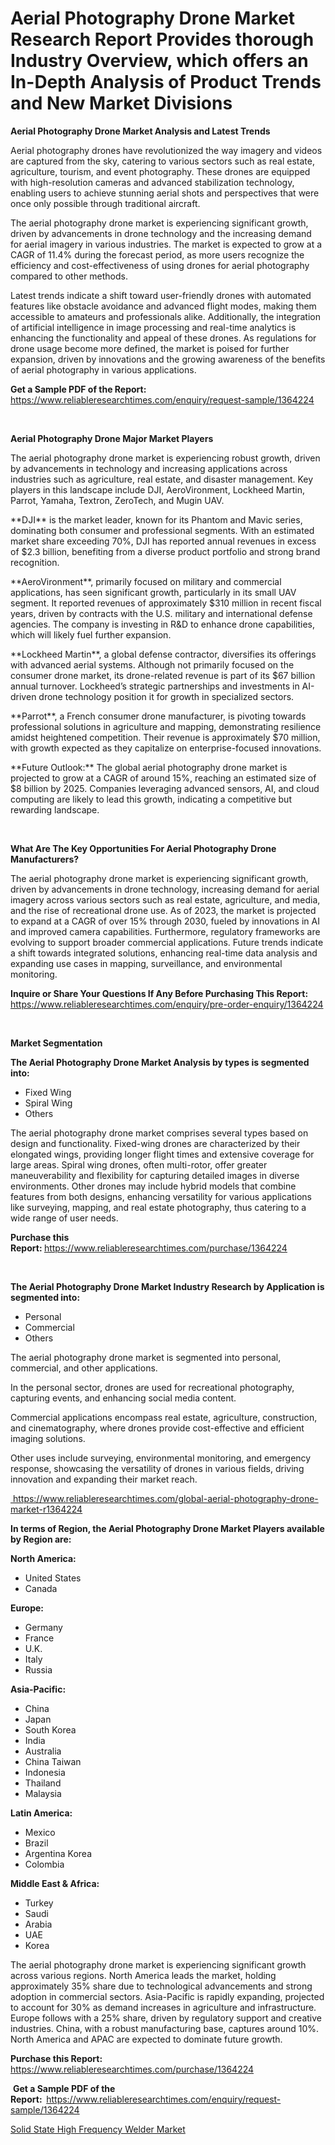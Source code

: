 <p><h1>Aerial Photography Drone Market Research Report Provides thorough Industry Overview, which offers an In-Depth Analysis of Product Trends and New Market Divisions</h1></p><p><strong>Aerial Photography Drone Market Analysis and Latest Trends</strong></p>
<p><p>Aerial photography drones have revolutionized the way imagery and videos are captured from the sky, catering to various sectors such as real estate, agriculture, tourism, and event photography. These drones are equipped with high-resolution cameras and advanced stabilization technology, enabling users to achieve stunning aerial shots and perspectives that were once only possible through traditional aircraft.</p><p>The aerial photography drone market is experiencing significant growth, driven by advancements in drone technology and the increasing demand for aerial imagery in various industries. The market is expected to grow at a CAGR of 11.4% during the forecast period, as more users recognize the efficiency and cost-effectiveness of using drones for aerial photography compared to other methods.</p><p>Latest trends indicate a shift toward user-friendly drones with automated features like obstacle avoidance and advanced flight modes, making them accessible to amateurs and professionals alike. Additionally, the integration of artificial intelligence in image processing and real-time analytics is enhancing the functionality and appeal of these drones. As regulations for drone usage become more defined, the market is poised for further expansion, driven by innovations and the growing awareness of the benefits of aerial photography in various applications.</p></p>
<p><strong>Get a Sample PDF of the Report:&nbsp;</strong> <a href="https://www.reliableresearchtimes.com/enquiry/request-sample/1364224?utm_campaign=2271&utm_medium=2&utm_source=Github&utm_content=ia&utm_term=19022025&utm_id=aerial-photography-drone">https://www.reliableresearchtimes.com/enquiry/request-sample/1364224</a></p>
<p>&nbsp;</p>
<p><strong>Aerial Photography Drone Major Market Players</strong></p>
<p><p>The aerial photography drone market is experiencing robust growth, driven by advancements in technology and increasing applications across industries such as agriculture, real estate, and disaster management. Key players in this landscape include DJI, AeroVironment, Lockheed Martin, Parrot, Yamaha, Textron, ZeroTech, and Mugin UAV.</p><p>**DJI** is the market leader, known for its Phantom and Mavic series, dominating both consumer and professional segments. With an estimated market share exceeding 70%, DJI has reported annual revenues in excess of $2.3 billion, benefiting from a diverse product portfolio and strong brand recognition.</p><p>**AeroVironment**, primarily focused on military and commercial applications, has seen significant growth, particularly in its small UAV segment. It reported revenues of approximately $310 million in recent fiscal years, driven by contracts with the U.S. military and international defense agencies. The company is investing in R&D to enhance drone capabilities, which will likely fuel further expansion.</p><p>**Lockheed Martin**, a global defense contractor, diversifies its offerings with advanced aerial systems. Although not primarily focused on the consumer drone market, its drone-related revenue is part of its $67 billion annual turnover. Lockheed’s strategic partnerships and investments in AI-driven drone technology position it for growth in specialized sectors.</p><p>**Parrot**, a French consumer drone manufacturer, is pivoting towards professional solutions in agriculture and mapping, demonstrating resilience amidst heightened competition. Their revenue is approximately $70 million, with growth expected as they capitalize on enterprise-focused innovations.</p><p>**Future Outlook:** The global aerial photography drone market is projected to grow at a CAGR of around 15%, reaching an estimated size of $8 billion by 2025. Companies leveraging advanced sensors, AI, and cloud computing are likely to lead this growth, indicating a competitive but rewarding landscape.</p></p>
<p>&nbsp;</p>
<p><strong>What Are The Key Opportunities For Aerial Photography Drone Manufacturers?</strong></p>
<p><p>The aerial photography drone market is experiencing significant growth, driven by advancements in drone technology, increasing demand for aerial imagery across various sectors such as real estate, agriculture, and media, and the rise of recreational drone use. As of 2023, the market is projected to expand at a CAGR of over 15% through 2030, fueled by innovations in AI and improved camera capabilities. Furthermore, regulatory frameworks are evolving to support broader commercial applications. Future trends indicate a shift towards integrated solutions, enhancing real-time data analysis and expanding use cases in mapping, surveillance, and environmental monitoring.</p></p>
<p><strong>Inquire or Share Your Questions If Any Before Purchasing This Report:</strong> <a href="https://www.reliableresearchtimes.com/enquiry/pre-order-enquiry/1364224?utm_campaign=2271&utm_medium=2&utm_source=Github&utm_content=ia&utm_term=19022025&utm_id=aerial-photography-drone">https://www.reliableresearchtimes.com/enquiry/pre-order-enquiry/1364224</a></p>
<p>&nbsp;</p>
<p><strong>Market Segmentation</strong></p>
<p><strong>The Aerial Photography Drone Market Analysis by types is segmented into:</strong></p>
<p><ul><li>Fixed Wing</li><li>Spiral Wing</li><li>Others</li></ul></p>
<p><p>The aerial photography drone market comprises several types based on design and functionality. Fixed-wing drones are characterized by their elongated wings, providing longer flight times and extensive coverage for large areas. Spiral wing drones, often multi-rotor, offer greater maneuverability and flexibility for capturing detailed images in diverse environments. Other drones may include hybrid models that combine features from both designs, enhancing versatility for various applications like surveying, mapping, and real estate photography, thus catering to a wide range of user needs.</p></p>
<p><strong>Purchase this Report:&nbsp;</strong><a href="https://www.reliableresearchtimes.com/purchase/1364224?utm_campaign=2271&utm_medium=2&utm_source=Github&utm_content=ia&utm_term=19022025&utm_id=aerial-photography-drone">https://www.reliableresearchtimes.com/purchase/1364224</a></p>
<p>&nbsp;</p>
<p><strong>The Aerial Photography Drone Market Industry Research by Application is segmented into:</strong></p>
<p><ul><li>Personal</li><li>Commercial</li><li>Others</li></ul></p>
<p><p>The aerial photography drone market is segmented into personal, commercial, and other applications. </p><p>In the personal sector, drones are used for recreational photography, capturing events, and enhancing social media content. </p><p>Commercial applications encompass real estate, agriculture, construction, and cinematography, where drones provide cost-effective and efficient imaging solutions. </p><p>Other uses include surveying, environmental monitoring, and emergency response, showcasing the versatility of drones in various fields, driving innovation and expanding their market reach.</p></p>
<p><a href="https://www.reliableresearchtimes.com/global-aerial-photography-drone-market-r1364224?utm_campaign=2271&utm_medium=2&utm_source=Github&utm_content=ia&utm_term=19022025&utm_id=aerial-photography-drone">&nbsp;https://www.reliableresearchtimes.com/global-aerial-photography-drone-market-r1364224</a></p>
<p><strong>In terms of Region, the Aerial Photography Drone Market Players available by Region are:</strong></p>
<p>
    <p> <strong> North America: </strong>
        <ul>
            <li>United States</li>
            <li>Canada</li>
        </ul>
        </p> 
    <p> <strong> Europe: </strong>
        <ul>
            <li>Germany</li>
            <li>France</li>
            <li>U.K.</li>
            <li>Italy</li>
            <li>Russia</li>
        </ul>
        </p> 
    <p> <strong> Asia-Pacific: </strong>
        <ul>
            <li>China</li>
            <li>Japan</li>
            <li>South Korea</li>
            <li>India</li>
            <li>Australia</li>
            <li>China Taiwan</li>
            <li>Indonesia</li>
            <li>Thailand</li>
            <li>Malaysia</li>
        </ul>
        </p> 
    <p> <strong> Latin America: </strong>
        <ul>
            <li>Mexico</li>
            <li>Brazil</li>
            <li>Argentina Korea</li>
            <li>Colombia</li>
        </ul>
        </p> 
    <p> <strong> Middle East & Africa: </strong>
        <ul>
            <li>Turkey</li>
            <li>Saudi</li>
            <li>Arabia</li>
            <li>UAE</li>
            <li>Korea</li>
        </ul>
    </p>
    </p>
<p><p>The aerial photography drone market is experiencing significant growth across various regions. North America leads the market, holding approximately 35% share due to technological advancements and strong adoption in commercial sectors. Asia-Pacific is rapidly expanding, projected to account for 30% as demand increases in agriculture and infrastructure. Europe follows with a 25% share, driven by regulatory support and creative industries. China, with a robust manufacturing base, captures around 10%. North America and APAC are expected to dominate future growth.</p></p>
<p><strong>Purchase this Report: </strong><a href="https://www.reliableresearchtimes.com/purchase/1364224?utm_campaign=2271&utm_medium=2&utm_source=Github&utm_content=ia&utm_term=19022025&utm_id=aerial-photography-drone">https://www.reliableresearchtimes.com/purchase/1364224</a></p>
<p>&nbsp;<strong>Get a Sample PDF of the Report:&nbsp;&nbsp;</strong><a href="https://www.reliableresearchtimes.com/enquiry/request-sample/1364224?utm_campaign=2271&utm_medium=2&utm_source=Github&utm_content=ia&utm_term=19022025&utm_id=aerial-photography-drone">https://www.reliableresearchtimes.com/enquiry/request-sample/1364224</a></p>
<p><strong></strong></p>
<p><p><a href="https://github.com/antonioc6hal/Market-Research-Report-List-1/blob/main/solid-state-high-frequency-welder-market.md?utm_campaign=2271&utm_medium=2&utm_source=Github&utm_content=ia&utm_term=19022025&utm_id=aerial-photography-drone">Solid State High Frequency Welder Market</a></p></p>